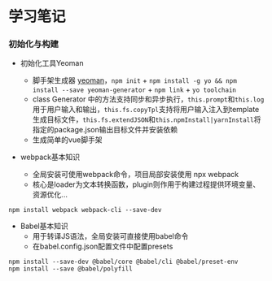 # 学习笔记

### 初始化与构建

- 初始化工具Yeoman
  - 脚手架生成器 [yeoman](https://yeoman.io/authoring/)，`npm init` + `npm install -g yo && npm install --save yeoman-generator` + `npm link` + `yo toolchain`
  - class Generator 中的方法支持同步和异步执行，`this.prompt`和`this.log`用于用户输入和输出，`this.fs.copyTpl`支持将用户输入注入到template生成目标文件，`this.fs.extendJSON`和`this.npmInstall|yarnInstall`将指定的package.json输出目标文件并安装依赖
  - 生成简单的vue脚手架

- webpack基本知识
  - 全局安装可使用webpack命令，项目局部安装使用 npx webpack
  - 核心是loader为文本转换函数，plugin则作用于构建过程提供环境变量、资源优化...

```npm
npm install webpack webpack-cli --save-dev
```

- Babel基本知识
  - 用于转译JS语法，全局安装可直接使用babel命令
  - 在babel.config.json配置文件中配置presets

```npm
npm install --save-dev @babel/core @babel/cli @babel/preset-env
npm install --save @babel/polyfill
```
